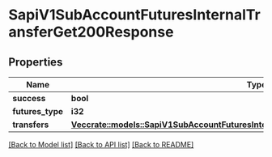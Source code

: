 # SapiV1SubAccountFuturesInternalTransferGet200Response

## Properties

Name | Type | Description | Notes
------------ | ------------- | ------------- | -------------
**success** | **bool** |  | 
**futures_type** | **i32** |  | 
**transfers** | [**Vec<crate::models::SapiV1SubAccountFuturesInternalTransferGet200ResponseTransfersInner>**](_sapi_v1_sub_account_futures_internalTransfer_get_200_response_transfers_inner.md) |  | 

[[Back to Model list]](../README.md#documentation-for-models) [[Back to API list]](../README.md#documentation-for-api-endpoints) [[Back to README]](../README.md)


